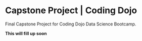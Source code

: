 # Capstone Project | Coding Dojo

Final Capstone Project for Coding Dojo Data Science Bootcamp. 

**This will fill up soon**
